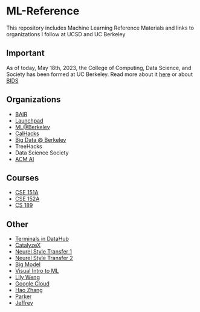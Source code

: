 # ML-Reference
This repository includes Machine Learning Reference Materials and links to organizations I follow 
at UCSD and UC Berkeley

## Important
As of today, May 18th, 2023, the College of Computing, Data Science, and Society has been formed at UC Berkeley. 
Read more about it [here](https://data.berkeley.edu/) or about [BIDS](https://bids.berkeley.edu/software)

## Organizations
* [BAIR](https://bair.berkeley.edu/blog/?refresh=1)
* [Launchpad](https://launchpad.berkeley.edu/projects/)
* [ML@Berkeley](https://ml.berkeley.edu/)
* [CalHacks](https://www.calhacks.io/)
* [Big Data @ Berkeley](https://bd.berkeley.edu/)
* TreeHacks
* Data Science Society
* [ACM AI](https://ai.acmucsd.com/)

## Courses
* [CSE 151A](https://shangjingbo1226.github.io/teaching/2023-spring-CSE151A-CSE-251A-ML)
* [CSE 152A](https://ucsd-cse-152.github.io/FA20/schedule.html)
* [CS 189](https://people.eecs.berkeley.edu/~jrs/189/)

## Other
* [Terminals in DataHub](https://sndev.ucsd.edu/its?id=kb_article_view&sysparm_article=KB0033812)
* [CatalyzeX](https://www.catalyzex.com/paper/arxiv:1901.03915)
* [Neurel Style Transfer 1](https://www.v7labs.com/blog/neural-style-transfer)
* [Neurel Style Transfer 2](https://reiinakano.com/2019/06/21/robust-neural-style-transfer.html)
* [Big Model](https://sites.google.com/view/icml-2022-big-model)
* [Visual Intro to ML](http://www.r2d3.us/visual-intro-to-machine-learning-part-1/)
* [Lily Weng](https://lilywenglab.github.io/)
* [Google Cloud](https://docs.google.com/document/d/1YKSzyy5mk2h2lCKmoIyMUJ4AouT5nvzInwRlKxV2rQA/edit)
* [Hao Zhang](https://forms.office.com/pages/responsepage.aspx?id=DQSIkWdsW0yxEjajBLZtrQAAAAAAAAAAAANAAa-SsTJUM1M1QlNEWERZTVJKTFJRUzhOUk1FVjg0MC4u)
* [Parker](https://parkeraddison.com/)
* [Jeffrey](https://jshen13.github.io/)
